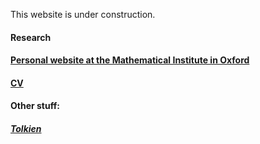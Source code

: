 
This website is under construction.


#### Research

#### [Personal website at the Mathematical Institute in Oxford](https://www.maths.ox.ac.uk/people/soren.gammelgaard)

#### [CV](https://sorengam.github.io/CV)

#### Other stuff:

##### [Tolkien](https://sorengam.github.io/tolkien)

